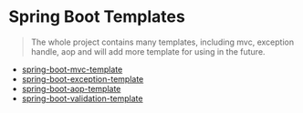 # Spring Boot Templates

> The whole project contains many templates, including mvc, exception handle, aop and will add more template for using in the future.



* [spring-boot-mvc-template](https://github.com/clayclayclay/spring-boot-templates/tree/master/spring-boot-mvc-template)
* [spring-boot-exception-template](https://github.com/clayclayclay/spring-boot-templates/tree/master/spring-boot-exception-template)
* [spring-boot-aop-template](https://github.com/clayclayclay/spring-boot-templates/tree/master/spring-boot-aop-template)
* [spring-boot-validation-template](https://github.com/clayclayclay/spring-boot-templates/tree/master/spring-boot-validation-template)


